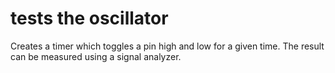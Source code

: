 # tests the oscillator

Creates a timer which toggles a pin high and low for a given time.
The result can be measured using a signal analyzer.